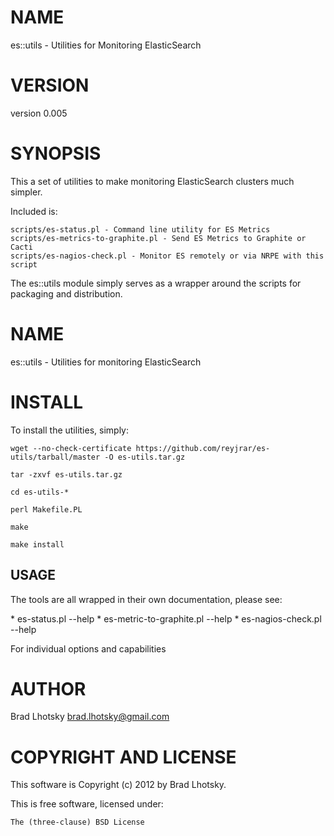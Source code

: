 # NAME

es::utils - Utilities for Monitoring ElasticSearch

# VERSION

version 0.005

# SYNOPSIS

This a set of utilities to make monitoring ElasticSearch clusters much simpler.

Included is:

    scripts/es-status.pl - Command line utility for ES Metrics
    scripts/es-metrics-to-graphite.pl - Send ES Metrics to Graphite or Cacti
    scripts/es-nagios-check.pl - Monitor ES remotely or via NRPE with this script

The es::utils module simply serves as a wrapper around the scripts for packaging and
distribution.

# NAME

es::utils - Utilities for monitoring ElasticSearch

# INSTALL

To install the utilities, simply:

    wget --no-check-certificate https://github.com/reyjrar/es-utils/tarball/master -O es-utils.tar.gz

    tar -zxvf es-utils.tar.gz

    cd es-utils-*

    perl Makefile.PL

    make

    make install

## USAGE

The tools are all wrapped in their own documentation, please see:

\* es-status.pl --help
\* es-metric-to-graphite.pl --help
\* es-nagios-check.pl --help

For individual options and capabilities

# AUTHOR

Brad Lhotsky <brad.lhotsky@gmail.com>

# COPYRIGHT AND LICENSE

This software is Copyright (c) 2012 by Brad Lhotsky.

This is free software, licensed under:

    The (three-clause) BSD License
